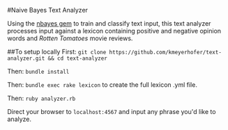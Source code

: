 #Naive Bayes Text Analyzer

Using the [nbayes gem](https://github.com/oasic/nbayes) to train and classify text input, this text analyzer processes input against a lexicon containing positive and negative opinion words and *Rotten Tomatoes* movie reviews.

##To setup locally
First: 
`git clone https://github.com/kmeyerhofer/text-analyzer.git && cd text-analyzer`

Then:
`bundle install`

Then:
`bundle exec rake lexicon` to create the full lexicon .yml file.

Then: 
`ruby analyzer.rb`

Direct your browser to `localhost:4567` and input any phrase you'd like to analyze.
